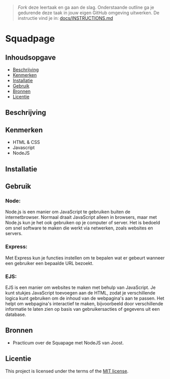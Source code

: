 > _Fork_ deze leertaak en ga aan de slag. Onderstaande outline ga je gedurende deze taak in jouw eigen GitHub omgeving uitwerken. De instructie vind je in: [docs/INSTRUCTIONS.md](docs/INSTRUCTIONS.md)

# Squadpage
<!-- Geef je project een titel en schrijf in één zin wat het is -->

## Inhoudsopgave

  * [Beschrijving](#beschrijving)
  * [Kenmerken](#kenmerken)
  * [Installatie](#installatie)
  * [Gebruik](#gebruik)
  * [Bronnen](#bronnen)
  * [Licentie](#licentie)

## Beschrijving
<!-- In de Beschrijving staat hoe je project er uit ziet, hoe het werkt en wat je er mee kan. -->
<!-- Voeg een mooie poster visual toe 📸 -->
<!-- Voeg een link toe naar Github Pages 🌐-->

## Kenmerken
<!-- Bij Kenmerken staat welke technieken zijn gebruikt en hoe. Wat is de HTML structuur? Wat zijn de belangrijkste dingen in CSS? Wat is er met Javascript gedaan en hoe? Misschien heb je een framwork of library gebruikt? -->
* HTML & CSS
* Javascript
* NodeJS

## Installatie
<!-- Bij Installatie staat stap-voor-stap beschreven hoe je de development omgeving moet inrichten om aan de repository te kunnen werken. -->

## Gebruik

### Node:

Node.js is een manier om JavaScript te gebruiken buiten de internetbrowser. Normaal draait JavaScript alleen in browsers, maar met Node.js kun je het ook gebruiken op je computer of server. Het is bedoeld om snel software te maken die werkt via netwerken, zoals websites en servers.

### Express:

Met Express kun je functies instellen om te bepalen wat er gebeurt wanneer een gebruiker een bepaalde URL bezoekt. 

### EJS:

EJS is een manier om websites te maken met behulp van JavaScript. Je kunt stukjes JavaScript toevoegen aan de HTML, zodat je verschillende logica kunt gebruiken om de inhoud van de webpagina's aan te passen. Het helpt om webpagina's interactief te maken, bijvoorbeeld door verschillende informatie te laten zien op basis van gebruikersacties of gegevens uit een database.

## Bronnen

* Practicum over de Squapage met NodeJS van Joost.

## Licentie

This project is licensed under the terms of the [MIT license](./LICENSE).
